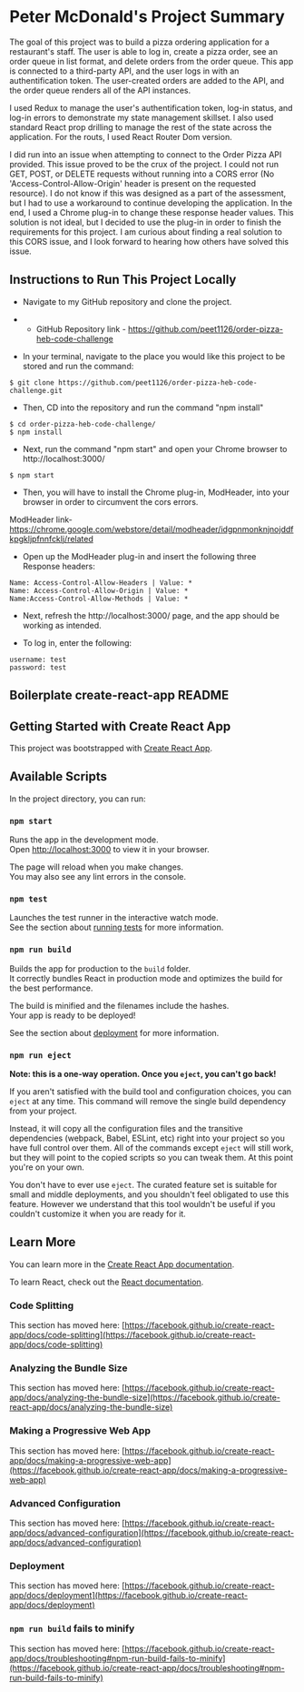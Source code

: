 # Peter McDonald's Project Summary

The goal of this project was to build a pizza ordering application for a restaurant's staff. The user is able to log in, create a pizza order, see an order queue in list format, and delete orders from the order queue. This app is connected to a third-party API, and the user logs in with an authentification token. The user-created orders are added to the API, and the order queue renders all of the API instances.

I used Redux to manage the user's authentification token, log-in status, and log-in errors to demonstrate my state management skillset. I also used standard React prop drilling to manage the rest of the state across the application. For the routs, I used React Router Dom version.

I did run into an issue when attempting to connect to the Order Pizza API provided. This issue proved to be the crux of the project. I could not run GET, POST, or DELETE requests without running into a CORS error (No 'Access-Control-Allow-Origin' header is present on the requested resource). I do not know if this was designed as a part of the assessment, but I had to use a workaround to continue developing the application. In the end, I used a Chrome plug-in to change these response header values. This solution is not ideal, but I decided to use the plug-in in order to finish the requirements for this project. I am curious about finding a real solution to this CORS issue, and I look forward to hearing how others have solved this issue.

## Instructions to Run This Project Locally

- Navigate to my GitHub repository and clone the project.

- - GitHub Repository link - https://github.com/peet1126/order-pizza-heb-code-challenge

- In your terminal, navigate to the place you would like this project to be stored and run the command:

```
$ git clone https://github.com/peet1126/order-pizza-heb-code-challenge.git
```

- Then, CD into the repository and run the command "npm install"

```
$ cd order-pizza-heb-code-challenge/
$ npm install
```

- Next, run the command "npm start" and open your Chrome browser to http://localhost:3000/

```
$ npm start
```

- Then, you will have to install the Chrome plug-in, ModHeader, into your browser in order to circumvent the cors errors.

ModHeader link-https://chrome.google.com/webstore/detail/modheader/idgpnmonknjnojddfkpgkljpfnnfcklj/related

- Open up the ModHeader plug-in and insert the following three Response headers:

```
Name: Access-Control-Allow-Headers | Value: *
Name: Access-Control-Allow-Origin | Value: *
Name:Access-Control-Allow-Methods | Value: *
```

- Next, refresh the http://localhost:3000/ page, and the app should be working as intended.

- To log in, enter the following:

```
username: test
password: test
```

## Boilerplate create-react-app README

## Getting Started with Create React App

This project was bootstrapped with [Create React App](https://github.com/facebook/create-react-app).

## Available Scripts

In the project directory, you can run:

### `npm start`

Runs the app in the development mode.\
Open [http://localhost:3000](http://localhost:3000) to view it in your browser.

The page will reload when you make changes.\
You may also see any lint errors in the console.

### `npm test`

Launches the test runner in the interactive watch mode.\
See the section about [running tests](https://facebook.github.io/create-react-app/docs/running-tests) for more information.

### `npm run build`

Builds the app for production to the `build` folder.\
It correctly bundles React in production mode and optimizes the build for the best performance.

The build is minified and the filenames include the hashes.\
Your app is ready to be deployed!

See the section about [deployment](https://facebook.github.io/create-react-app/docs/deployment) for more information.

### `npm run eject`

**Note: this is a one-way operation. Once you `eject`, you can't go back!**

If you aren't satisfied with the build tool and configuration choices, you can `eject` at any time. This command will remove the single build dependency from your project.

Instead, it will copy all the configuration files and the transitive dependencies (webpack, Babel, ESLint, etc) right into your project so you have full control over them. All of the commands except `eject` will still work, but they will point to the copied scripts so you can tweak them. At this point you're on your own.

You don't have to ever use `eject`. The curated feature set is suitable for small and middle deployments, and you shouldn't feel obligated to use this feature. However we understand that this tool wouldn't be useful if you couldn't customize it when you are ready for it.

## Learn More

You can learn more in the [Create React App documentation](https://facebook.github.io/create-react-app/docs/getting-started).

To learn React, check out the [React documentation](https://reactjs.org/).

### Code Splitting

This section has moved here: [https://facebook.github.io/create-react-app/docs/code-splitting](https://facebook.github.io/create-react-app/docs/code-splitting)

### Analyzing the Bundle Size

This section has moved here: [https://facebook.github.io/create-react-app/docs/analyzing-the-bundle-size](https://facebook.github.io/create-react-app/docs/analyzing-the-bundle-size)

### Making a Progressive Web App

This section has moved here: [https://facebook.github.io/create-react-app/docs/making-a-progressive-web-app](https://facebook.github.io/create-react-app/docs/making-a-progressive-web-app)

### Advanced Configuration

This section has moved here: [https://facebook.github.io/create-react-app/docs/advanced-configuration](https://facebook.github.io/create-react-app/docs/advanced-configuration)

### Deployment

This section has moved here: [https://facebook.github.io/create-react-app/docs/deployment](https://facebook.github.io/create-react-app/docs/deployment)

### `npm run build` fails to minify

This section has moved here: [https://facebook.github.io/create-react-app/docs/troubleshooting#npm-run-build-fails-to-minify](https://facebook.github.io/create-react-app/docs/troubleshooting#npm-run-build-fails-to-minify)
